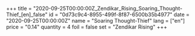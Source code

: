 +++
title = "2020-09-25T00:00:00Z_Zendikar_Rising_Soaring_Thought-Thief_[en]_false"
id = "0d73c9c4-8955-499f-8f87-6500b35b4977"
date = "2020-09-25T00:00:00Z"
name = "Soaring Thought-Thief"
lang = ["en"]
price = "0.14"
quantity = 4
foil = false
set = "Zendikar Rising"
+++
